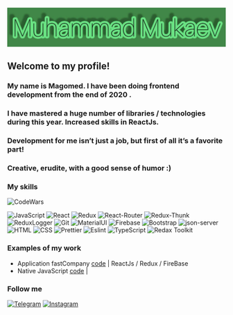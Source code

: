 [![Header](https://github.com/Grom013/Grom013/blob/main/assets/photo_2021-12-13_21-28-00.jpg)]()

## Welcome to my profile!

### My name is Magomed. I have been doing frontend development from the end of 2020 .

### I have mastered a huge number of libraries / technologies during this year. Increased skills in ReactJs.

### Development for me isn’t just a job, but first of all it’s a favorite part!

### Creative, erudite, with a good sense of humor :)

### My skills

![CodeWars](https://www.codewars.com/users/Grom013/badges/large)

![JavaScript](https://img.shields.io/badge/-JavaScript-266132?style=for-the-badge&logo=JavaScript&logocolor=E9D54D)
![React](https://img.shields.io/badge/-React-266132?style=for-the-badge&logo=React&logocolor=E9D54D)
![Redux](https://img.shields.io/badge/-Redux-266132?style=for-the-badge&logo=Redux&logocolor=E9D54D)
![React-Router](https://img.shields.io/badge/React_Router-266132?style=for-the-badge&logo=react-router)
![Redux-Thunk](https://img.shields.io/badge/Redux_Thunk-266132?style=for-the-badge&logo=redux-thunk)
![ReduxLogger](https://img.shields.io/badge/-Redux_Logger-266132?style=for-the-badge&logo=reduxLogger&logocolor=E9D54D)
![Git](https://img.shields.io/badge/Git-266132?style=for-the-badge&logo=git)
![MaterialUI](https://img.shields.io/badge/-Material_UI-266132?style=for-the-badge&logo=MaterialUI&logocolor=E9D54D)
![Firebase](https://img.shields.io/badge/-Firebase-266132?style=for-the-badge&logo=Firebase&logocolor=E9D54D)
![Bootstrap](https://img.shields.io/badge/-Bootstrap-266132?style=for-the-badge&logo=Bootstrap&logocolor=E9D54D)
![json-server](https://img.shields.io/badge/-json_server-266132?style=for-the-badge&logo=jsonServer&logocolor=E9D54D)
![HTML](https://img.shields.io/badge/HTML-266132?style=for-the-badge&logo=HTML5)
![CSS](https://img.shields.io/badge/CSS-266132?style=for-the-badge&logo=css3)
![Prettier](https://img.shields.io/badge/Prettier-266132?style=for-the-badge&logo=prettier)
![Eslint](https://img.shields.io/badge/-eslint-266132?style=for-the-badge&logo=esLint&logocolor=E9D54D)
![TypeScript](https://camo.githubusercontent.com/58db00572372d3016d45274a096a318c1f0a27d186db0b5903dcaef409c8dca0/68747470733a2f2f696d672e736869656c64732e696f2f62616467652f2d547970655363726970742d3236363133323f7374796c653d666f722d7468652d6261646765266c6f676f3d54797065536372697074266c6f676f636f6c6f723d453944353444)
![Redax Toolkit](https://camo.githubusercontent.com/ff6d1c5813eb1bcd5910358bbf2ca5f842223bf1bcac06d11c1da2d120ac6b56/68747470733a2f2f696d672e736869656c64732e696f2f62616467652f52656475785f546f6f6c6b69742d3236363133323f7374796c653d666f722d7468652d6261646765266c6f676f3d72656475782d546f6f6c6b6974)

### Examples of my work

- Application fastCompany [code](https://github.com/Grom013/my-company) | ReactJs / Redux / FireBase
- Native JavaScript [code](https://github.com/Grom013/JsSimpleCode) |

### Follow me

[![Telegram](https://img.shields.io/badge/Telegram-red?style=social&logo=telegram)](https://teleg.run/mvl013)
[![Instagram](https://img.shields.io/badge/Instagram-red?style=social&logo=instagram)](https://instagram.com/m_mukaev77?utm_medium=copy_link)
